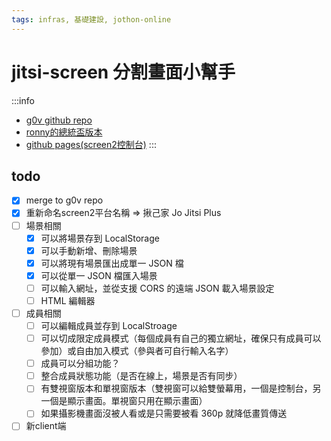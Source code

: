 ```yaml
---
tags: infras, 基礎建設, jothon-online
---
```

# jitsi-screen 分割畫面小幫手

:::info
* [g0v github repo](https://github.com/g0v/jitsi-screen)
* [ronny的總統盃版本](https://github.com/ronnywang/jitsi-screen)
* [github pages(screen2控制台)](https://g0v.github.io/jitsi-screen/screen2.html)
:::
## todo
- [x] merge to g0v repo
- [x] 重新命名screen2平台名稱 => 揪己家 Jo Jitsi Plus
- [ ] 場景相關
    - [x] 可以將場景存到 LocalStorage
    - [x] 可以手動新增、刪除場景
    - [x] 可以將現有場景匯出成單一 JSON 檔
    - [x] 可以從單一 JSON 檔匯入場景
    - [ ] 可以輸入網址，並從支援 CORS 的遠端 JSON 載入場景設定
    - [ ] HTML 編輯器
- [ ] 成員相關
    - [ ] 可以編輯成員並存到 LocalStroage
    - [ ] 可以切成限定成員模式（每個成員有自己的獨立網址，確保只有成員可以參加）或自由加入模式（參與者可自行輸入名字）
    - [ ] 成員可以分組功能？
    - [ ] 整合成員狀態功能（是否在線上，場景是否有同步）
    - [ ] 有雙視窗版本和單視窗版本（雙視窗可以給雙螢幕用，一個是控制台，另一個是顯示畫面。單視窗只用在顯示畫面）
    - [ ] 如果攝影機畫面沒被人看或是只需要被看 360p 就降低畫質傳送
- [ ] 新client端